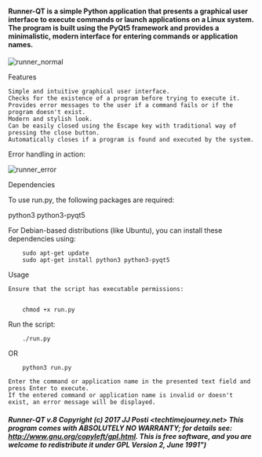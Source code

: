 
#### Runner-QT is a simple Python application that presents a graphical user interface to execute commands or launch applications on a Linux system. The program is built using the PyQt5 framework and provides a minimalistic, modern interface for entering commands or application names.

![runner_normal](https://github.com/postman721/Runner-QT/assets/29865797/430f3e8f-61aa-4ce2-85c2-7d3f087a08a2)

Features

    Simple and intuitive graphical user interface.
    Checks for the existence of a program before trying to execute it.
    Provides error messages to the user if a command fails or if the program doesn't exist.
    Modern and stylish look.
    Can be easily closed using the Escape key with traditional way of pressing the close button.
    Automatically closes if a program is found and executed by the system.

Error handling in action:

![runner_error](https://github.com/postman721/Runner-QT/assets/29865797/410efdf0-5c73-4051-b677-6b8906006311)

Dependencies

To use run.py, the following packages are required:

python3
python3-pyqt5

For Debian-based distributions (like Ubuntu), you can install these dependencies using:


		sudo apt-get update
		sudo apt-get install python3 python3-pyqt5

Usage

    Ensure that the script has executable permissions:


		chmod +x run.py

Run the script:

		./run.py
OR

		python3 run.py

    Enter the command or application name in the presented text field and press Enter to execute.
    If the entered command or application name is invalid or doesn't exist, an error message will be displayed.

##### Runner-QT v.8 Copyright (c) 2017 JJ Posti <techtimejourney.net> This program comes with ABSOLUTELY NO WARRANTY;  for details see: http://www.gnu.org/copyleft/gpl.html.  This is free software, and you are welcome to redistribute it under  GPL Version 2, June 1991")
